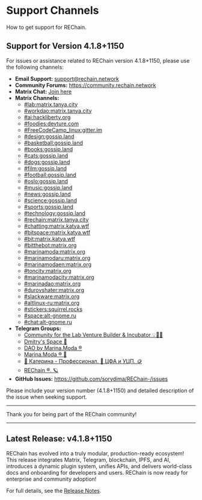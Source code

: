 # Support Channels

How to get support for REChain.

## Support for Version 4.1.8+1150

For issues or assistance related to REChain version 4.1.8+1150, please use the following channels:

- **Email Support:** support@rechain.network
- **Community Forums:** https://community.rechain.network
- **Matrix Chat:** [Join here](https://matrix.to/#/#chatting:matrix.katya.wtf)
- **Matrix Channels:**
  - [#lab:matrix.tanya.city](https://matrix.to/#/#lab:matrix.tanya.city)
  - [#workdao:matrix.tanya.city](https://matrix.to/#/#workdao:matrix.tanya.city)
  - [#ai:hackliberty.org](https://matrix.to/#/#ai:hackliberty.org)
  - [#foodies:devture.com](https://matrix.to/#/#foodies:devture.com)
  - [#FreeCodeCamp_linux:gitter.im](https://matrix.to/#/#FreeCodeCamp_linux:gitter.im)
  - [#design:gossip.land](https://matrix.to/#/#design:gossip.land)
  - [#basketball:gossip.land](https://matrix.to/#/#basketball:gossip.land)
  - [#books:gossip.land](https://matrix.to/#/#books:gossip.land)
  - [#cats:gossip.land](https://matrix.to/#/#cats:gossip.land)
  - [#dogs:gossip.land](https://matrix.to/#/#dogs:gossip.land)
  - [#film:gossip.land](https://matrix.to/#/#film:gossip.land)
  - [#football:gossip.land](https://matrix.to/#/#football:gossip.land)
  - [#oslo:gossip.land](https://matrix.to/#/#oslo:gossip.land)
  - [#music:gossip.land](https://matrix.to/#/#music:gossip.land)
  - [#news:gossip.land](https://matrix.to/#/#news:gossip.land)
  - [#science:gossip.land](https://matrix.to/#/#science:gossip.land)
  - [#sports:gossip.land](https://matrix.to/#/#sports:gossip.land)
  - [#technology:gossip.land](https://matrix.to/#/#technology:gossip.land)
  - [#rechain:matrix.tanya.city](https://matrix.to/#/#rechain:matrix.tanya.city)
  - [#chatting:matrix.katya.wtf](https://matrix.to/#/#chatting:matrix.katya.wtf)
  - [#bitspace:matrix.katya.wtf](https://matrix.to/#/#bitspace:matrix.katya.wtf)
  - [#bit:matrix.katya.wtf](https://matrix.to/#/#bit:matrix.katya.wtf)
  - [#bitthebot:matrix.org](https://matrix.to/#/#bitthebot:matrix.org)
  - [#marinamoda:matrix.org](https://matrix.to/#/#marinamoda:matrix.org)
  - [#marinamodaru:matrix.org](https://matrix.to/#/#marinamodaru:matrix.org)
  - [#marinamodaen:matrix.org](https://matrix.to/#/#marinamodaen:matrix.org)
  - [#toncity:matrix.org](https://matrix.to/#/#toncity:matrix.org)
  - [#marinamodacity:matrix.org](https://matrix.to/#/#marinamodacity:matrix.org)
  - [#marinadao:matrix.org](https://matrix.to/#/#marinadao:matrix.org)
  - [#durovshater:matrix.org](https://matrix.to/#/#durovshater:matrix.org)
  - [#slackware:matrix.org](https://matrix.to/#/#slackware:matrix.org)
  - [#altlinux-ru:matrix.org](https://matrix.to/#/#altlinux-ru:matrix.org)
  - [#stickers:squirrel.rocks](https://matrix.to/#/#stickers:squirrel.rocks)
  - [#space:alt-gnome.ru](https://matrix.to/#/#space:alt-gnome.ru)
  - [#chat:alt-gnome.ru](https://matrix.to/#/#chat:alt-gnome.ru)
- **Telegram Groups:**
  - [Community for the Lab Venture Builder & Incubator 💡👀💭](https://t.me/+aNI7CzqG3OAxZDdi)
  - [Dmitry's Space 🤳](https://t.me/durovshaterspace)
  - [DAO by Marina.Moda ®](https://t.me/marinamodadao)
  - [Marina.Moda ® 💖](https://t.me/marinamodachat)
  - [🎨 Катерина - Профессионал. 🙆 ЦФА и УЦП. 🪙](https://t.me/bitbotchain)
  - [REChain ®️. 🪐](https://t.me/rechainchat)
- **GitHub Issues:** https://github.com/sorydima/REChain-/issues

Please include your version number (4.1.8+1150) and detailed description of the issue when seeking support.

---

Thank you for being part of the REChain community!

---

## Latest Release: v4.1.8+1150

REChain has evolved into a truly modular, production-ready ecosystem! This release integrates Matrix, Telegram, blockchain, IPFS, and AI, introduces a dynamic plugin system, unifies APIs, and delivers world-class docs and onboarding for developers and users. REChain is now ready for enterprise and community adoption!

For full details, see the [Release Notes](RELEASE_NOTES.md).
